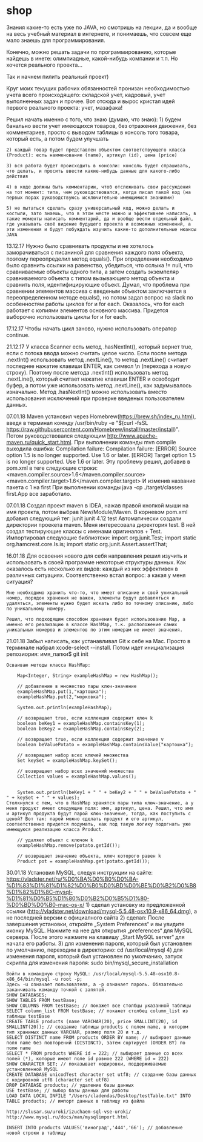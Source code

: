 # shop

Знания какие-то есть уже по JAVA, но смотришь на лекции, да и вообще на весь учебный материал в интернете, и понимаешь, что совсем еще мало знаешь для программирования.

Конечно, можно решать задачи по программированию, которые найдешь в инете: олимпиадные, какой-нибудь компании и т.п. Но хочется реального проекта...

Так и начнем пилить реальный проект)

Круг моих текущих рабочих обязанностей пронизан необходимостью учета всего происходящего: складской учет, кадровый, учет выполненных задач и прочее. Вот отсюда и вырос кристал идей первого реального проекта: учет, мазафака!

Решил начать именно с того, что знаю (думаю, что знаю):
	1) будем банально вести учет имеющихся товаров, без отражения движения, без комментариев, просто с выводом таблицы в консоль того товара, который есть, а потом будем улучшать

	2) каждый товар будет представлен объектом соответствующего класса (Product): есть наименование (name), артикул (id), цена (price)

	3) вся работа будет происходить в консоли: консоль будет спрашивать, что делать, и просить ввести какие-нибудь данные для какого-либо действия

	4) в коде должны быть комментарии, чтоб отслеживать свои рассуждения на тот момент: типа, чем руководствовался, когда писал такой код (на первых порах руководствуюсь исключительно имеющимися знаниями)

	5) не пытаться сделать сразу универсальный код, можно делать и костыли, зато знаешь, что в этом месте можно и эффективнее написать, в такие моменты написать комментарий, да и вообще вести отдельный файл, где указывать своё видение будущего проекта и возможных изменений, а эти изменения и будут побуждать изучить какие-то дополнительные нюансы JAVA

13.12.17
	Нужно было сравнивать продукты и не хотелось заморачиваться с писаниной для сравнения каждого поля объекта, поэтому переопределил метод equals().
		При определении необходимо было сравнить ссылки на равенство, убедиться, что сслыка != null, что сравниваемые объекты одного типа, а затем создать экземпеляр сравниваемого объекта с типом вызывающего метод объекта и сравнить поля, идентифицирующие объект.
	Думал, что проблема при сравнении элементов массива с введеным объектом заключается в переопределенном методе equals(), но потом задал вопрос на slack по особенностям работы циклов for и for each.
		Оказалось, что for each работает с копиями элементов основного массива. Придется выборочно использовать циклы for и for each.

17.12.17
	Чтобы начать цикл заново, нужно использовать оператор continue.

21.12.17
	У класса Scanner есть метод .hasNextInt(), который вернет true, если с потока ввода можно считать целое число.
	Если после метода .nextInt() использовать метод .nextLine(), то метод .nextLine() считает последнее нажатие клавиши ENTER, как символ \n (перехода а новую строку). Поэтому после метода .nextInt() использовать метод .nextLine(), который считает нажатие клавиши ENTER и освободит буфер, а потом уже использовать метод .nextLine(), как задумывалось изначально.
	Метод .hasNextInt() можно использовать вместо использования исключений при проверке введеных пользователем данных.

07.01.18
	Maven установил через Homebrew(https://brew.sh/index_ru.html), введя в терминал комнду /usr/bin/ruby -e "$(curl -fsSL https://raw.githubusercontent.com/Homebrew/install/master/install)". Потом руководствовался следующим http://www.apache-maven.ru/quick_start.html.
	При выполнении команды mvn compile выходила ошибка:
														Compilation failure: Compilation failure: 
														[ERROR] Source option 1.5 is no longer supported. Use 1.6 or later.
														[ERROR] Target option 1.5 is no longer supported. Use 1.6 or later.
														Эту проблему решил, добавив в pom.xml в теге <properties> следующие строки:
															<maven.compiler.source>1.6</maven.compiler.source>
    														<maven.compiler.target>1.6</maven.compiler.target>
    													И изменив название пакета с 1 на first
    При выполнении команды java -cp ./target/classes first.App все заработало.

07.01.18
	Создал проект maven в IDEA, нажав правой кнопкой мыши на имя проекта, потом выбрав New/Module/Maven.
	В корневом pom.xml добавил следующий тег:
												<dependencies>
											        <dependency>
											            <groupId>junit</groupId>
											            <artifactId>junit</artifactId>
											            <version>4.12</version>
											            <scope>test</scope>
											        </dependency>
											    </dependencies>
	Автоматически создали директории проекета maven. Меня интересовала директория test. В ней создал тестирующие классы с именами оригиналов + Test.
	Импортировал следующие библиотеки:
										import org.junit.Test;
										import static org.hamcrest.core.Is.is;
										import static org.junit.Assert.assertThat;

16.01.18
	Для освоения нового для себя направления решил изучить и использовать в своей программе некоторые структуры данных. Как оказалось есть несколько их видов: каждый из них эффективен в различных ситуациях. Соответственно встал вопрос: а какая у меня ситуация?

	Мне необходимо хранить что-то, что имеет описание и свой уникальный номер, порядок хранения не важен, элементы будут добавляться и удаляться, элементы нужно будет искать либо по точному описанию, либо по уникальному номеру.

	Решил, что подходящим способом хранения будет использование Map, а именно его реализацию в классе HashMap, т.к. расположение самих уникальных номеров и элементов по этим номерам не имеет значения.

21.01.18
	Забыл написать, как устанавливал Git к себе на Mac. Просто в терминале набрал xcode-select --install.
	Потом идет инициализация репозиория: имя_папки$ git init

	Осваиваю методы класса HashMap:

		Map<Integer, String> exampleHashMap = new HashMap();

        // добавление в множество пары ключ-значение
        exampleHashMap.put(1,"картошка");
        exampleHashMap.put(2,"морковка");

        System.out.println(exampleHashMap);

        // возвращает true, если коллекция содержит ключ k
        boolean beKey1 = exampleHashMap.containsKey(1);
        boolean beKey2 = exampleHashMap.containsKey(2);

        // возвращает true, если коллекция содержит значение v
        boolean beValuePotato = exampleHashMap.containsValue("картошка");

        // возвращает набор всех ключей множества
        Set keySet = exampleHashMap.keySet();

        // возвращает набор всех значений множества
        Collection values = exampleHashMap.values();
        

        System.out.println(beKey1 + " " + beKey2 + " " + beValuePotato + " " + keySet + " " + values);
    Столкнулся с тем, что в HashMap хранятся пары типа ключ-значение, а у меня продукт имеет следующие поля: имя, артикул, цена. Решил, что имя и артикул продукта будут парой ключ-значение, тогда, как поступить с ценой? Вот так: парой можно сделать продукт и его артикул, соответственно придется подумать, как под такую логику подогнать уже имеющуюся реализацию класса Product.

    	// удаляет объект с ключом k
        exampleHashMap.remove(potato.getId());

        // возвращает значение объекта, ключ которого равен k
        Product pot = exampleHashMap.get(potato.getId());

30.01.18
	Установил MySQL, следуя инструкции на сайте:
	https://vladster.net/ru/%D0%BA%D0%B0%D0%BA-%D1%83%D1%81%D1%82%D0%B0%D0%BD%D0%BE%D0%B2%D0%B8%D1%82%D1%8C-mysql-%D1%81%D0%B5%D1%80%D0%B2%D0%B5%D1%80-%D0%BD%D0%B0-mac-os-x/
	1) сделал установку из предложенной ссылки (http://vladster.net/download/mysql-5.5.48-osx10.9-x86_64.dmg), а не последней версии с официалного сайта
	2) сделал: После завершения установки, откройте „System Preferences“ и вы увидите иконку MySQL. Нажмите на нее для открытия „preferences“  для MySQL сервера. После этого нажмите на клавишу „Start MySQL server“ для начала его работы. 
	3) для изменения пароля, который был установлен по умолчанию, переходим в директорию: cd /usr/local/mysql
	4) для изменения пароля, который был установлен по умолчанию, запуск скрипта для изменения пароля: sudo bin/mysql_secure_installation

	Войти в командную строку MySQL: /usr/local/mysql-5.5.48-osx10.8-x86_64/bin/mysql -u root -p;
	Здесь -u означает пользователя, а -p означает пароль. Обязательно заканчивать команду точкой с запятой.
	SHOW DATABASES;
	SHOW TABLES FROM testBase;
	SHOW COLUMNS FROM testBase; // покажет все столбцы указанной таблицы
	SELECT column_list FROM testBase; // покажет столбец column_list из таблицы testBase
	CREATE TABLE products (name VARCHAR(20), price SMALLINT(20), id SMALLINT(20)); // создание таблицы products с полем name, в котором тип хранимых данных VARCHAR, размер поля 20 и т.д.
	SELECT DISTINCT name FROM products ORDER BY name; // выбирает данные поля name без повторений (DISTINCT), затем сортирует (ORDER BY) по полю name
	SELECT * FROM products WHERE id = 222; // выбирает данные со всех полей (*), которые имеют поле id равное 222 (WHERE id = 222) 
	SHOW CHARACTER SET; // показывает кодировки, поддерживаемые установленной MySQL
	CREATE DATABASE unicodTest character set utf8; // создание базы данных с кодировкой utf8 (character set utf8)
	DROP DATABASE products; // удаление базы данных
	USE testBase; // выбор базы данных для работы
	LOAD DATA LOCAL INFILE "/Users/cladendas/Desktop/testTable.txt" INTO TABLE products; // импорт данных в таблицу из файла

	http://slusar.su/uroki/izuchaem-sql-vse-uroki/
	http://www.mysql.ru/docs/man/mysqlimport.html

	INSERT INTO products VALUES('виноград','444','66'); // добавление новой строки в таблицу
